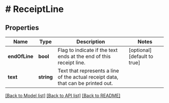 # # ReceiptLine

## Properties

Name | Type | Description | Notes
------------ | ------------- | ------------- | -------------
**endOfLine** | **bool** | Flag to indicate if the text ends at the end of this receipt line. | [optional] [default to true]
**text** | **string** | Text that represents a line of the actual receipt data, that can be printed out. | 

[[Back to Model list]](../../README.md#documentation-for-models) [[Back to API list]](../../README.md#documentation-for-api-endpoints) [[Back to README]](../../README.md)


